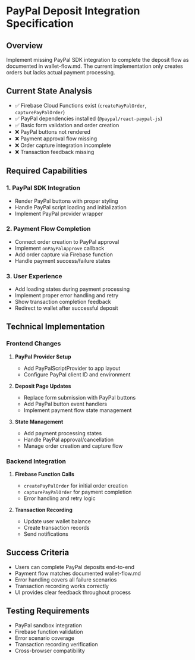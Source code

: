 # PayPal Deposit Integration Specification

## Overview
Implement missing PayPal SDK integration to complete the deposit flow as documented in wallet-flow.md. The current implementation only creates orders but lacks actual payment processing.

## Current State Analysis
- ✅ Firebase Cloud Functions exist (`createPayPalOrder`, `capturePayPalOrder`)
- ✅ PayPal dependencies installed (`@paypal/react-paypal-js`)
- ✅ Basic form validation and order creation
- ❌ PayPal buttons not rendered
- ❌ Payment approval flow missing
- ❌ Order capture integration incomplete
- ❌ Transaction feedback missing

## Required Capabilities

### 1. PayPal SDK Integration
- Render PayPal buttons with proper styling
- Handle PayPal script loading and initialization
- Implement PayPal provider wrapper

### 2. Payment Flow Completion
- Connect order creation to PayPal approval
- Implement `onPayPalApprove` callback
- Add order capture via Firebase function
- Handle payment success/failure states

### 3. User Experience
- Add loading states during payment processing
- Implement proper error handling and retry
- Show transaction completion feedback
- Redirect to wallet after successful deposit

## Technical Implementation

### Frontend Changes
1. **PayPal Provider Setup**
   - Add PayPalScriptProvider to app layout
   - Configure PayPal client ID and environment

2. **Deposit Page Updates**
   - Replace form submission with PayPal buttons
   - Add PayPal button event handlers
   - Implement payment flow state management

3. **State Management**
   - Add payment processing states
   - Handle PayPal approval/cancellation
   - Manage order creation and capture flow

### Backend Integration
1. **Firebase Function Calls**
   - `createPayPalOrder` for initial order creation
   - `capturePayPalOrder` for payment completion
   - Error handling and retry logic

2. **Transaction Recording**
   - Update user wallet balance
   - Create transaction records
   - Send notifications

## Success Criteria
- Users can complete PayPal deposits end-to-end
- Payment flow matches documented wallet-flow.md
- Error handling covers all failure scenarios
- Transaction recording works correctly
- UI provides clear feedback throughout process

## Testing Requirements
- PayPal sandbox integration
- Firebase function validation
- Error scenario coverage
- Transaction recording verification
- Cross-browser compatibility


